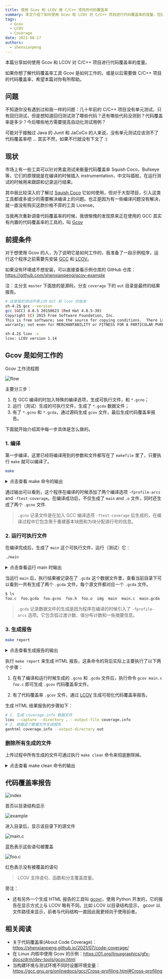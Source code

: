 ```yaml
---
title: 使用 Gcov 和 LCOV 做 C/C++ 项目的代码覆盖率
summary: 本文介绍了如何使用 Gcov 和 LCOV 对 C/C++ 项目进行代码覆盖率的度量，包括编译、运行和生成报告的步骤。
tags:
  - Gcov
  - LCOV
  - Coverage
date: 2021-08-17
authors:
  - shenxianpeng
---
```


本篇分享如何使用 Gcov 和 LCOV 对 C/C++ 项目进行代码覆盖率的度量。

如果你想了解代码覆盖率工具 Gcov 是如何工作的，或是以后需要做 C/C++ 项目的代码覆盖率，希望本篇对你有所帮助。


## 问题

不知道你没有遇到过和我一样的问题：几十年前的 C/C++ 项目没有单元测试，只有回归测试，但是想知道回归测试测了哪些代码？还有哪些代码没测到？代码覆盖率是多少？今后哪些地方需要提高自动化测试用例？

可能对于接触过 Java 的 Junit 和 JaCoCo 的人来说，没有单元测试应该测不了代码覆盖率吧 ... 其实不然，如果不行就没有下文了 :)

## 现状

市场上有一些工具可以针对黑盒测试来衡量代码覆盖率 Squish Coco，Bullseye 等，它们的原理就是在编译的时候插入 instrumentation，中文叫插桩，在运行测试的时候用来跟踪和记录运行结果。

其中我比较深入的了解过 [Squish Coco](https://shenxianpeng.github.io/2019/05/squishcoco/) 它如何使用，但对于大型项目，引入这类工具都或多或少的需要解决编译上的问题。也正是因为有一些编译问题没有解决，就一直没有购买这款价格不菲的工具 License。

当我再次重新调查代码覆盖率的时候，我很惭愧的发现原来正在使用的 GCC 其实有内置的代码覆盖率的工具的，叫 [Gcov](https://gcc.gnu.org/onlinedocs/gcc/Gcov.html)

## 前提条件

对于想使用 Gcov 的人，为了说明它是如何工作的，我准备了一段示例程序，运行这个程序之前需要先安装 [GCC](https://gcc.gnu.org/install/index.html) 和 [LCOV](http://ltp.sourceforge.net/coverage/lcov.php)。

如果没有环境或不想安装，可以直接查看示例仓库的 GitHub 仓库：https://github.com/shenxianpeng/gcov-example

注：主分支 `master` 下面放的是源码，分支 `coverage` 下的 `out` 目录是最终的结果报告。

```bash
# 这是我的测试环境上的 GCC 和 lcov 的版本
sh-4.2$ gcc --version
gcc (GCC) 4.8.5 20150623 (Red Hat 4.8.5-39)
Copyright (C) 2015 Free Software Foundation, Inc.
This is free software; see the source for copying conditions.  There is NO
warranty; not even for MERCHANTABILITY or FITNESS FOR A PARTICULAR PURPOSE.

sh-4.2$ lcov -v
lcov: LCOV version 1.14
```

## Gcov 是如何工作的

Gcov 工作流程图

![flow](gcov-flow.jpg)

主要分三步：

1. 在 GCC 编译的时加入特殊的编译选项，生成可执行文件，和 `*.gcno`；
2. 运行（测试）生成的可执行文件，生成了 `*.gcda` 数据文件；
3. 有了 `*.gcno` 和 `*.gcda`，通过源码生成 `gcov` 文件，最后生成代码覆盖率报告。

下面就开始介绍其中每一步具体是怎么做的。

### 1. 编译

第一步编译，这里已经将编译用到的参数和文件都写在了 `makefile` 里了，只要执行 `make` 就可以编译了。

```bash
make
```

<details>
<summary>点击查看 make 命令的输出</summary>

```bash
sh-4.2$ make
gcc -fPIC -fprofile-arcs -ftest-coverage -c -Wall -Werror main.c
gcc -fPIC -fprofile-arcs -ftest-coverage -c -Wall -Werror foo.c
gcc -fPIC -fprofile-arcs -ftest-coverage -o main main.o foo.o
```

</details>

通过输出可以看到，这个程序在编译的时候添加了两个编译选项 `-fprofile-arcs` and `-ftest-coverage`。在编译成功后，不仅生成了 `main` and `.o` 文件，同时还生成了两个 `.gcno` 文件.

> `.gcno` 记录文件是在加入 GCC 编译选项 `-ftest-coverage` 后生成的，在编译过程中它包含用于重建基本块图和为块分配源行号的信息。

### 2. 运行可执行文件

在编译完成后，生成了 `main` 这个可执行文件，运行（测试）它：

```bash
./main
```

<details>
<summary>点击查看运行 main 时输出</summary>

```bash
sh-4.2$ ./main
Start calling foo() ...
when num is equal to 1...
when num is equal to 2...
```

</details>

当运行 `main` 后，执行结果被记录在了 `.gcda` 这个数据文件里，查看当前目录下可以看到一共有生成了两个 `.gcda` 文件，每个源文件都对应一个  `.gcda` 文件。

```bash
$ ls
foo.c  foo.gcda  foo.gcno  foo.h  foo.o  img  main  main.c  main.gcda  main.gcno  main.o  makefile  README.md
```

> `.gcda` 记录数据文件的生成是因为程序在编译的时候引入了 `-fprofile-arcs` 选项。它包含弧过渡计数、值分布计数和一些摘要信息。

### 3. 生成报告

```bash
make report
```

<details>
<summary> 点击查看生成报告的输出 </summary>

```bash
sh-4.2$ make report
gcov main.c foo.c
File 'main.c'
Lines executed:100.00% of 5
Creating 'main.c.gcov'

File 'foo.c'
Lines executed:85.71% of 7
Creating 'foo.c.gcov'

Lines executed:91.67% of 12
lcov --capture --directory . --output-file coverage.info
Capturing coverage data from .
Found gcov version: 4.8.5
Scanning . for .gcda files ...
Found 2 data files in .
Processing foo.gcda
geninfo: WARNING: cannot find an entry for main.c.gcov in .gcno file, skipping file!
Processing main.gcda
Finished .info-file creation
genhtml coverage.info --output-directory out
Reading data file coverage.info
Found 2 entries.
Found common filename prefix "/workspace/coco"
Writing .css and .png files.
Generating output.
Processing file gcov-example/main.c
Processing file gcov-example/foo.c
Writing directory view page.
Overall coverage rate:
  lines......: 91.7% (11 of 12 lines)
  functions..: 100.0% (2 of 2 functions)
```

</details>

执行 `make report` 来生成 HTML 报告，这条命令的背后实际上主要执行了以下两个步骤：

1. 在有了编译和运行时候生成的 `.gcno` 和 `.gcda` 文件后，执行命令 `gcov main.c foo.c` 即可生成 `.gcov` 代码覆盖率文件。

2. 有了代码覆盖率 `.gcov` 文件，通过 [LCOV](http://ltp.sourceforge.net/coverage/lcov.php) 生成可视化代码覆盖率报告。

生成 HTML 结果报告的步骤如下：

```bash
# 1. 生成 coverage.info 数据文件
lcov --capture --directory . --output-file coverage.info
# 2. 根据这个数据文件生成报告
genhtml coverage.info --output-directory out
```

### 删除所有生成的文件

上传过程中所有生成的文件可通过执行 `make clean` 命令来彻底删除掉。

<details>
<summary> 点击查看 make clean 命令的输出 </summary>

```bash
sh-4.2$ make clean
rm -rf main *.o *.so *.gcno *.gcda *.gcov coverage.info out
```
</details>

## 代码覆盖率报告

![index](index.png)

首页以目录结构显示

![example](example.png)

进入目录后，显示该目录下的源文件

![main.c](main.c.png)

蓝色表示这些语句被覆盖

![foo.c](foo.c.png)

红色表示没有被覆盖的语句

> LCOV 支持语句、函数和分支覆盖度量。

旁注：

* 还有另外一个生成 HTML 报告的工具叫 [gcovr](https://github.com/gcovr/gcovr)，使用 Python 开发的，它的报告在显示方式上与 LCOV 略有不同。比如 LCOV 以目录结构显示， gcovr 以文件路径来显示，前者与代码结构一直因此我更倾向于使用前者。

## 相关阅读

* 关于代码覆盖率(About Code Coverage)：https://shenxianpeng.github.io/2021/07/code-coverage/
* 在 Linux 内核中使用 Gcov 的示例：https://01.org/linuxgraphics/gfx-docs/drm/dev-tools/gcov.html
* 当构建环境与测试环境不同时设置环境变量：https://gcc.gnu.org/onlinedocs/gcc/Cross-profiling.html#Cross-profiling
